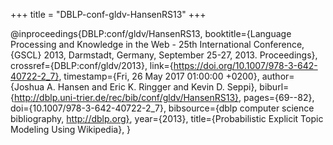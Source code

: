 +++
title = "DBLP-conf-gldv-HansenRS13"
+++

@inproceedings{DBLP:conf/gldv/HansenRS13,
   booktitle={Language Processing and Knowledge in the Web - 25th International
Conference, {GSCL} 2013, Darmstadt, Germany, September 25-27, 2013.
Proceedings},
   crossref={DBLP:conf/gldv/2013},
   link={https://doi.org/10.1007/978-3-642-40722-2_7},
   timestamp={Fri, 26 May 2017 01:00:00 +0200},
   author={Joshua A. Hansen and
Eric K. Ringger and
Kevin D. Seppi},
   biburl={http://dblp.uni-trier.de/rec/bib/conf/gldv/HansenRS13},
   pages={69--82},
   doi={10.1007/978-3-642-40722-2_7},
   bibsource={dblp computer science bibliography, http://dblp.org},
   year={2013},
   title={Probabilistic Explicit Topic Modeling Using Wikipedia},
}
